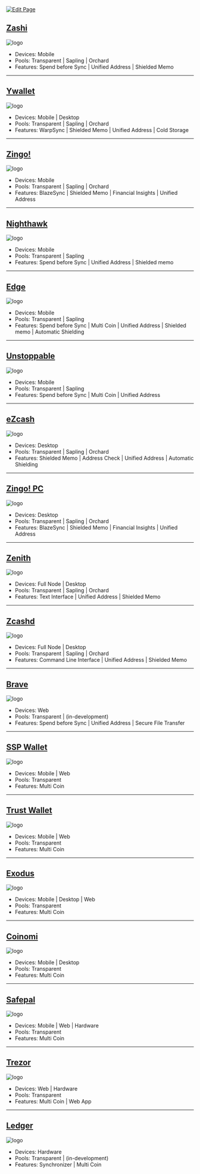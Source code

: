 <a href="https://github.com/zechub/zechub/edit/main/site/Using_Zcash/Wallets.md" target="_blank">
  <img src="https://img.shields.io/badge/Edit-blue" alt="Edit Page"/>
</a>

## [Zashi](https://electriccoin.co/zashi/)
![logo](https://i.ibb.co/HgsHnpN/zashiwallet.png "Zashi")
- Devices: Mobile 
- Pools: Transparent | Sapling | Orchard 
- Features: Spend before Sync | Unified Address | Shielded Memo

---

## [Ywallet](https://ywallet.app/installation/)
![logo](https://i.ibb.co/z4QxCWp/ywalletcard.png "Ywallet")
- Devices: Mobile | Desktop
- Pools: Transparent | Sapling | Orchard 
- Features: WarpSync | Shielded Memo | Unified Address | Cold Storage

---

## [Zingo!](https://www.zingolabs.org/)
![logo](https://i.ibb.co/bdJ49Ld/zingocard.png "Zingo!")
- Devices: Mobile 
- Pools: Transparent | Sapling | Orchard 
- Features: BlazeSync | Shielded Memo | Financial Insights | Unified Address

---

## [Nighthawk](https://nighthawkwallet.com)
![logo](https://i.ibb.co/vL2FxGk/nighthawkcard.png "Nighthawk")
- Devices: Mobile 
- Pools: Transparent | Sapling 
- Features: Spend before Sync | Unified Address | Shielded memo 

---

## [Edge](https://edge.app)
![logo](https://i.ibb.co/qCmmHk4/edgecard.png "Edge")
- Devices: Mobile 
- Pools: Transparent | Sapling 
- Features: Spend before Sync | Multi Coin | Unified Address | Shielded memo | Automatic Shielding

---

## [Unstoppable](https://unstoppable.money)
![logo](https://i.ibb.co/KXnS26y/unstoppablecard.png "Unstoppable")
- Devices: Mobile 
- Pools: Transparent | Sapling 
- Features: Spend before Sync | Multi Coin | Unified Address

---

## [eZcash](https://blog.nerdbank.net/ezcash-app)
![logo](https://i.ibb.co/C0q3jvw/e-Zcash-1.png "eZcash")
- Devices: Desktop 
- Pools: Transparent | Sapling | Orchard 
- Features: Shielded Memo | Address Check | Unified Address | Automatic Shielding

---


## [Zingo! PC](https://github.com/zingolabs/zingo-pc)
![logo](https://i.ibb.co/bdJ49Ld/zingocard.png "Zingo!")
- Devices: Desktop 
- Pools: Transparent | Sapling | Orchard 
- Features: BlazeSync | Shielded Memo | Financial Insights | Unified Address


---

## [Zenith](https://git.vergara.tech/Vergara_Tech/zenith)
![logo](https://i.ibb.co/K57vmjN/image-2024-06-22-181939314.png "Zenith")
- Devices: Full Node | Desktop
- Pools: Transparent | Sapling | Orchard
- Features: Text Interface | Unified Address | Shielded Memo

---

## [Zcashd](https://github.com/zcash/zcash)
![logo](https://i.ibb.co/Xz2NskW/zcashd.png "Zcashd")
- Devices: Full Node | Desktop
- Pools: Transparent | Sapling | Orchard
- Features: Command Line Interface | Unified Address | Shielded Memo

---

## [Brave](https://brave.com/web3-privacy/)
![logo](https://i.ibb.co/6yqMNwZ/image-2024-01-13-170934865.png "Brave")
- Devices: Web 
- Pools: Transparent | (in-development) 
- Features: Spend before Sync | Unified Address | Secure File Transfer


---

## [SSP Wallet](https://sspwallet.io)
![logo](https://i.ibb.co/X3hdfSY/ssp-1.png "SSP Wallet")
- Devices: Mobile | Web
- Pools: Transparent
- Features: Multi Coin

---

## [Trust Wallet](https://trustwallet.com/download)
![logo](https://i.ibb.co/cNqxBJ1/trustwallet.png "Trust Wallet")
- Devices: Mobile | Web
- Pools: Transparent
- Features: Multi Coin

---

## [Exodus](https://www.exodus.com/zcash-wallet-zec)
![logo](https://i.ibb.co/w0NNZNp/exoduscard.png "Exodus")
- Devices: Mobile | Desktop | Web
- Pools: Transparent
- Features: Multi Coin

---

## [Coinomi](https://www.coinomi.com/en/downloads)
![logo](https://i.ibb.co/QfHmjWY/coinomicard.png "Coinomi")
- Devices: Mobile | Desktop
- Pools: Transparent
- Features: Multi Coin

---

## [Safepal](https://safepal.com)
![logo](https://i.ibb.co/h29h6d0/safepalcard.png "Safepal")
- Devices: Mobile | Web | Hardware
- Pools: Transparent
- Features: Multi Coin


---

## [Trezor](https://trezor.io/learn/a/zcash-zec)
![logo](https://i.ibb.co/wcD52Kk/image-2024-01-13-170332340.png "Trezor")
- Devices: Web | Hardware
- Pools: Transparent
- Features: Multi Coin | Web App

---

## [Ledger](https://www.ledger.com/coin/wallet/zcash)
![logo](https://i.ibb.co/2qX6WCF/Desktop-Wallets.png "Ledger")
- Devices: Hardware
- Pools: Transparent | (in-development) 
- Features: Synchronizer | Multi Coin
